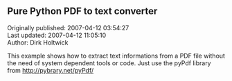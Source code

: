 ## Pure Python PDF to text converter  
Originally published: 2007-04-12 03:54:27  
Last updated: 2007-04-12 11:05:10  
Author: Dirk Holtwick  
  
This example shows how to extract text informations from a PDF file without the need of system dependent tools or code. Just use the pyPdf library from http://pybrary.net/pyPdf/